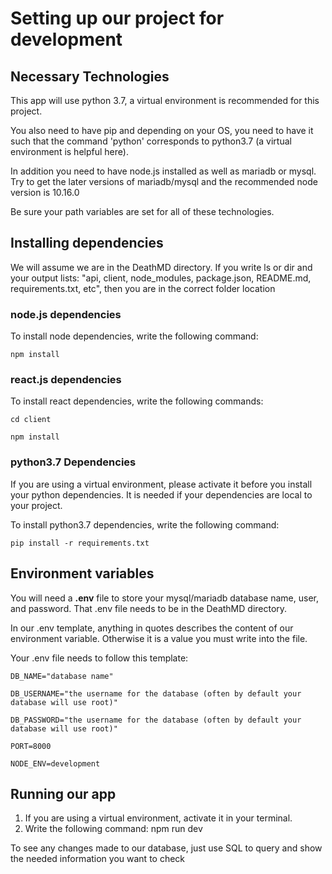 # Setting up our project for development

## Necessary Technologies

This app will use python 3.7, a virtual environment is recommended
for this project.

You also need to have pip and depending on your OS, you need to 
have it such that the command 'python' corresponds to python3.7 (a 
virtual environment is helpful here).

In addition you need to have node.js installed as well as
mariadb or mysql. Try to get the later versions of mariadb/mysql 
and the recommended node version is 10.16.0

Be sure your path variables are set for all of these technologies.

## Installing dependencies

We will assume we are in the DeathMD directory.
If you write ls or dir and your output lists:
"api, client, node_modules, package.json, README.md, requirements.txt, etc", then you are in the correct folder location

### node.js dependencies
To install node dependencies, write the following command:

    npm install

### react.js dependencies
To install react dependencies, write the following commands:

    cd client

    npm install

### python3.7 Dependencies
If you are using a virtual environment, please activate it before 
you install your python dependencies. It is needed if your
dependencies are local to your project.

To install python3.7 dependencies, write the following command:

    pip install -r requirements.txt

## Environment variables
You will need a **.env** file to store your mysql/mariadb database name,
user, and password. That .env file needs to be in the DeathMD directory.

In our .env template, anything in quotes describes 
the content of our environment variable. Otherwise it is 
a value you must write into the file.

Your .env file needs to follow this template:

	DB_NAME="database name"

	DB_USERNAME="the username for the database (often by default your database will use root)"

	DB_PASSWORD="the username for the database (often by default your database will use root)"

	PORT=8000

	NODE_ENV=development

## Running our app

1. If you are using a virtual environment, activate it in your terminal.
2. Write the following command: npm run dev

To see any changes made to our database, just use SQL to query and
show the needed information you want to check
